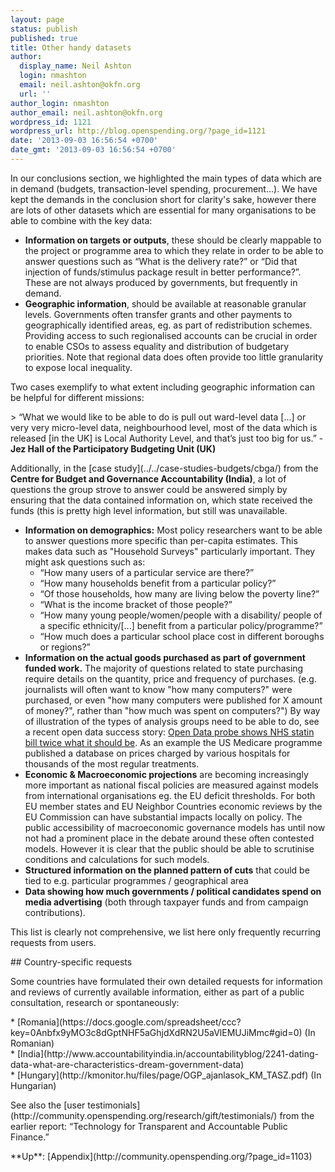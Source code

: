 ```yaml
---
layout: page
status: publish
published: true
title: Other handy datasets
author:
  display_name: Neil Ashton
  login: nmashton
  email: neil.ashton@okfn.org
  url: ''
author_login: nmashton
author_email: neil.ashton@okfn.org
wordpress_id: 1121
wordpress_url: http://blog.openspending.org/?page_id=1121
date: '2013-09-03 16:56:54 +0700'
date_gmt: '2013-09-03 16:56:54 +0700'
---
```

<p>In our conclusions section, we highlighted the main types of data which are in demand (budgets, transaction-level spending, procurement...). We have kept the demands in the conclusion short for clarity's sake, however there are lots of other datasets which are essential for many organisations to be able to combine with the key data:</p>
<ul>
<li><strong>Information on targets or outputs</strong>, these should be clearly mappable to the project or programme area to which they relate in order to be able to answer questions such as “What is the delivery rate?” or “Did that injection of funds/stimulus package result in better performance?”. These are not always produced by governments, but frequently in demand.</li>
<li><strong>Geographic information</strong>, should be available at reasonable granular levels. Governments often transfer grants and other payments to geographically identified areas, eg. as part of redistribution schemes. Providing access to such regionalised accounts can be crucial in order to enable CSOs to assess equality and distribution of budgetary priorities. Note that regional data does often provide too little granularity to expose local inequality.</li>
</ul>
<p>Two cases exemplify to what extent including geographic information can be helpful for different missions:</p>
<p>> “What we would like to be able to do is pull out ward-level data [...] or very very micro-level data, neighbourhood level, most of the data which is released [in the UK] is Local Authority Level, and that’s just too big for us.” - <strong> Jez Hall of the Participatory Budgeting Unit (UK) </strong></p>
<p>Additionally, in the [case study](../../case-studies-budgets/cbga/) from the <strong>Centre for Budget and Governance Accountability (India)</strong>, a lot of questions the group strove to answer could be answered simply by ensuring that the data contained information on, which state received the funds (this is pretty high level information, but still was unavailable.</p>
<ul>
<li><strong>Information on demographics:</strong> Most policy researchers want to be able to answer questions more specific than per-capita estimates. This makes data such as "Household Surveys" particularly important. They might ask questions such as:
<ul>
<li>“How many users of a particular service are there?”</li>
<li>“How many households benefit from a particular policy?” </li>
<li>“Of those households, how many are living below the poverty line?”</li>
<li>“What is the income bracket of those people?” </li>
<li>“How many young people/women/people with a disability/ people of a specific ethnicity/[...] benefit from a particular policy/programme?”</li>
<li>“How much does a particular school place cost in different boroughs or regions?”</li>
</ul>
<li><strong>Information on the actual goods purchased as part of government funded work.</strong> The majority of questions related to state purchasing require details on the quantity, price and frequency of purchases. (e.g. journalists will often want to know "how many computers?" were purchased, or even "how many computers were published for X amount of money?", rather than "how much was spent on computers?") By way of illustration of the types of analysis groups need to be able to do, see a recent open data success story: <a href="http://www.bj-hc.co.uk/bjhc-news/news-detail.html?news=2327&lang=en&feed=130">Open Data probe shows NHS statin bill twice what it should be</a>. As an example the US Medicare programme published a database on prices charged by various hospitals for thousands of the most regular treatments.</li>
<li><strong>Economic & Macroeconomic projections</strong> are becoming increasingly more important as national fiscal policies are measured against models from international organisations eg. the EU deficit thresholds. For both EU member states and EU Neighbor Countries economic reviews by the EU Commission can have substantial impacts locally on policy. The public accessibility of macroeconomic governance models has until now not had a prominent place in the debate around these often contested models. However it is clear that the public should be able to scrutinise conditions and calculations for such models.</li>
<li><strong>Structured information on the planned pattern of cuts</strong> that could be tied to e.g. particular programmes / geographical area</li>
<li><strong>Data showing how much governments / political candidates spend on media advertising</strong> (both through taxpayer funds and from campaign contributions).</li>
</ul>
<p>This list is clearly not comprehensive, we list here only frequently recurring requests from users.</p>
<p>## Country-specific requests</p>
<p>Some countries have formulated their own detailed requests for information and reviews of currently available information, either as part of a public consultation, research or spontaneously:</p>
<p>* [Romania](https://docs.google.com/spreadsheet/ccc?key=0Anbfx9yMO3c8dGptNHF5aGhjdXdRN2U5aVlEMUJiMmc#gid=0) (In Romanian)<br />
* [India](http://www.accountabilityindia.in/accountabilityblog/2241-dating-data-what-are-characteristics-dream-government-data)<br />
* [Hungary](http://kmonitor.hu/files/page/OGP_ajanlasok_KM_TASZ.pdf) (In Hungarian)</p>
<p>See also the [user testimonials](http://community.openspending.org/research/gift/testimonials/) from the earlier report: “Technology for Transparent and Accountable Public Finance.”</p>
<p>**Up**: [Appendix](http://community.openspending.org/?page_id=1103)</p>
